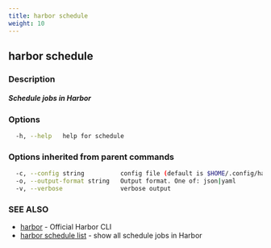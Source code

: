 ```yaml
---
title: harbor schedule
weight: 10
---
```

## harbor schedule

### Description

##### Schedule jobs in Harbor

### Options

```sh
  -h, --help   help for schedule
```

### Options inherited from parent commands

```sh
  -c, --config string          config file (default is $HOME/.config/harbor-cli/config.yaml)
  -o, --output-format string   Output format. One of: json|yaml
  -v, --verbose                verbose output
```

### SEE ALSO

* [harbor](harbor.md)	 - Official Harbor CLI
* [harbor schedule list](harbor-schedule-list.md)	 - show all schedule jobs in Harbor


